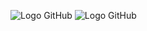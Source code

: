 ![Logo GitHub](https://ik.imagekit.io/m1sw0ucn9/Screenshot%202025-02-12%20111739.png?updatedAt=1739429462159)
![Logo GitHub](https://ik.imagekit.io/m1sw0ucn9/Screenshot%202025-02-13%20092816.png?updatedAt=1739435345896)
